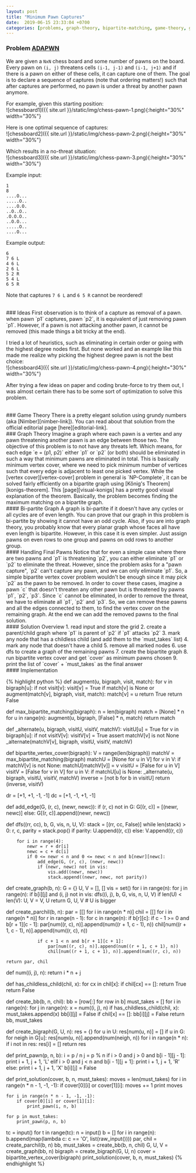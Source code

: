 ```yaml
---
layout: post
title: "Minimum Pawn Captures"
date:  2019-06-15 23:33:04 +0700
categories: [problems, graph-theory, bipartite-matching, game-theory, grundy-numbers]
---
```


### Problem [**ADAPWN**][problem-link]

We are given a `NxN` chess board and some number of pawns on the board. Every pawn on `(i, j)` threatens cells `(i-1, j-1)` and `(i-1, j+1)` and if there is a pawn on either of these cells, it can capture one of them. The goal is to declare a sequence of captures (note that ordering matters!) such that after captures are performed, no pawn is under a threat by another pawn anymore.

For example, given this starting position:<br/>
![chessboard1]({{ site.url }}/static/img/chess-pawn-1.png){:height="30%" width="30%"}

Here is one optimal sequence of captures:<br/>
![chessboard2]({{ site.url }}/static/img/chess-pawn-2.png){:height="30%" width="30%"}

Which results in a no-threat situation:<br/>
![chessboard3]({{ site.url }}/static/img/chess-pawn-3.png){:height="30%" width="30%"}

Example input:
```
1
8
....O...
.....O..
....O.O.
..O..O..
.O.O.O..
..O.O...
.....O..
....O...
```
Example output:
```
6
7 6 L
4 6 L
2 6 L
5 2 R
5 4 L
6 5 R
```

Note that captures `7 6 L` and `6 5 R` cannot be reordered!

<br/>
### Ideas
First observation is to think of a capture as removal of a pawn. when pawn `p1` captures, pawn `p2`, it is equivalent of just removing pawn `p1`. However, if a pawn is not attacking another pawn, it cannot be removed (this made things a bit tricky at the end).

I tried a lot of heuristics, such as eliminating in certain order or going with the highest degree nodes first. But none worked and an example like this made me realize why picking the highest degree pawn is not the best choice: <br/>
![chessboard4]({{ site.url }}/static/img/chess-pawn-4.png){:height="30%" width="30%"}

After trying a few ideas on paper and coding brute-force to try them out, I was almost certain there has to be some sort of optimization to solve this problem.

<br/>
### Game Theory
There is a pretty elegant solution using grundy numbers (aka [Nimber][nimber-link]). You can read about that solution from the official editorial page [here][editorial-link].

<br/>
### Graph Theory
Imagine a graph where each pawn is a vertex and any pawn threatening another pawn is an edge between those two. The objective of this problem is to not have any threats left. Which means, for each edge `e = (p1, p2)` either `p1` or `p2` (or both) should be eliminated in such a way that minimum pawns are eliminated in total. This is basically minimum vertex cover, where we need to pick minimum number of vertices such that every edge is adjacent to least one picked vertex. While the [vertex cover][vertex-cover] problem in general is `NP-Complete`, it can be solved fairly efficiently on a bipartite graph using [Kőnig's Theorem][konigs-theorem]. This [page][visual-konigs] has a pretty good visual explanation of the theorem. Basically, the problem becomes finding the maximum matching on a bipartite graph. 

<br/>
#### Bi-partite Graph
A graph is bi-partite if it doesn't have any cycles or all cycles are of even length. You can prove that our graph in this problem is bi-partite by showing it cannot have an odd cycle. Also, if you are into graph theory, you probably know that every planar graph whose faces all have even length is bipartite. However, in this case it is even simpler. Just assign pawns on even rows to one group and pawns on odd rows to another group.

<br/>
#### Handling Final Pawns
Notice that for even a simple case where there are two pawns and `p1` is threatening `p2`, you can either eliminate `p1` or `p2` to eliminate the threat. However, since the problem asks for a "pawn capture", `p2` can't capture any pawn, and we can only eliminate `p1`. So, a simple bipartite vertex cover problem wouldn't be enough since it may pick `p2` as the pawn to be removed. In order to cover these cases, imagine a pawn `c` that doesn't threaten any other pawn but is threatened by pawns `p1`, `p2`, `p3`. Since `c` cannot be eliminated, in order to remove the threat, we have to eliminate all `p1`, `p2` and `p3`. So, we can remove these pawns and all the edges connected to them, to find the vertex cover on the remaining graph. At the end we can add the removed pawns to the final solution.

<br/>
#### Solution Overview
1. read input and store the grid
2. create a parent/child graph where `p1` is parent of `p2` if `p1` attacks `p2`
3. mark any node that has a childless child (and add them to the `must_takes` list)
4. mark any node that doesn't have a child
5. remove all marked nodes
6. use dfs to create a graph of the remaining pawns
7. create the bipartite graph
8. run bipartite vertex cover and get `cover` as minimum pawns chosen
9. print the list of `cover` + `must_takes` as the final answer

<br/>
#### Implementation

{% highlight python %}
def augment(u, bigraph, visit, match):
    for v in bigraph[u]:
        if not visit[v]:
            visit[v] = True
            if match[v] is None or augment(match[v], bigraph,
                                           visit, match):
                match[v] = u
                return True
    return False


def max_bipartite_matching(bigraph):
    n = len(bigraph)
    match = [None] * n
    for u in range(n):
        augment(u, bigraph, [False] * n, match)
    return match


def _alternate(u, bigraph, visitU, visitV, matchV):
    visitU[u] = True
    for v in bigraph[u]:
        if not visitV[v]:
            visitV[v] = True
            assert matchV[v] is not None
            _alternate(matchV[v], bigraph, visitU, visitV, matchV)


def bipartite_vertex_cover(bigraph):
    V = range(len(bigraph))
    matchV = max_bipartite_matching(bigraph)
    matchU = [None for u in V]
    for v in V:
        if matchV[v] is not None:
            matchU[matchV[v]] = v
    visitU = [False for u in V]
    visitV = [False for v in V]
    for u in V:
        if matchU[u] is None:
            _alternate(u, bigraph, visitU, visitV, matchV)
    inverse = [not b for b in visitU]
    return (inverse, visitV)


dr = [+1, +1, -1, -1]
dc = [+1, -1, +1, -1]


def add_edge(G, (r, c), (newr, newc)):
    if (r, c) not in G:
        G[(r, c)] = [(newr, newc)]
    else:
        G[(r, c)].append((newr, newc))


def dfs((rr, cc), b, G, vis, n, U, V):
    stack = [(rr, cc, False)]
    while len(stack) > 0:
        r, c, parity = stack.pop()
        if parity:
            U.append((r, c))
        else:
            V.append((r, c))

        for i in range(4):
            newr = r + dr[i]
            newc = c + dc[i]
            if 0 <= newr < n and 0 <= newc < n and b[newr][newc]:
                add_edge(G, (r, c), (newr, newc))
                if (newr, newc) not in vis:
                    vis.add((newr, newc))
                    stack.append((newr, newc, not parity))


def create_graph(b, n):
    G = {}
    U, V = [], []
    vis = set()
    for i in range(n):
        for j in range(n):
            if b[i][j] and (i, j) not in vis:
                dfs((i, j), b, G, vis, n, U, V)
    if len(U) < len(V):
        U, V = V, U
    return G, U, V  # U is bigger


def create_parchil(b, n):
    par = [[] for i in range(n * n)]
    chil = [[] for i in range(n * n)]
    for r in range(n - 1):
        for c in range(n):
            if b[r][c]:
                if c - 1 >= 0 and b[r + 1][c - 1]:
                    par[num((r, c), n)].append(num((r + 1, c - 1), n))
                    chil[num((r + 1, c - 1), n)].append(num((r, c), n))

                if c + 1 < n and b[r + 1][c + 1]:
                    par[num((r, c), n)].append(num((r + 1, c + 1), n))
                    chil[num((r + 1, c + 1), n)].append(num((r, c), n))

    return par, chil


def num((i, j), n):
    return i * n + j


def has_childless_child(chil, x):
    for cx in chil[x]:
        if chil[cx] == []:
            return True
    return False


def create_bb(b, n, chil):
    bb = [row[:] for row in b]
    must_takes = []
    for i in range(n):
        for j in range(n):
            x = num((i, j), n)
            if has_childless_child(chil, x):
                must_takes.append(x)
                bb[i][j] = False
            if chil[x] == []:
                bb[i][j] = False
    return bb, must_takes


def create_bigraph(G, U, n):
    res = {}
    for u in U:
        res[num(u, n)] = []
        if u in G:
            for neigh in G[u]:
                res[num(u, n)].append(num(neigh, n))
    for i in range(n * n):
        if i not in res:
            res[i] = []
    return res


def print_pawn(p, n, b):
    i = p / n
    j = p % n
    if i > 0 and j > 0 and b[i - 1][j - 1]:
        print i + 1, j + 1, 'L'
    elif i > 0 and j < n and b[i - 1][j + 1]:
        print i + 1, j + 1, 'R'
    else:
        print i + 1, j + 1, 'X'
    b[i][j] = False


def print_solution(cover, b, n, must_takes):
    moves = len(must_takes)
    for i in range(n * n - 1, -1, -1):
        if cover[0][i] or cover[1][i]:
            moves += 1
    print moves

    for i in range(n * n - 1, -1, -1):
        if cover[0][i] or cover[1][i]:
            print_pawn(i, n, b)

    for p in must_takes:
        print_pawn(p, n, b)


tc = input()
for t in range(tc):
    n = input()
    b = []
    for i in range(n):
        b.append(map(lambda c: c == 'O', list(raw_input())))
    par, chil = create_parchil(b, n)
    bb, must_takes = create_bb(b, n, chil)
    G, U, V = create_graph(bb, n)
    bigraph = create_bigraph(G, U, n)
    cover = bipartite_vertex_cover(bigraph)
    print_solution(cover, b, n, must_takes)
{% endhighlight %}



[problem-link]: https://www.codechef.com/MAY19A/problems/ADAPWN
[editorial-link]: https://discuss.codechef.com/t/adapwns-editorial/21704
[nimber-link]: https://en.wikipedia.org/wiki/Nimber
[vertex-cover]: https://en.wikipedia.org/wiki/Vertex_cover
[konigs-theorem]: https://en.wikipedia.org/wiki/K%C5%91nig%27s_theorem_(graph_theory)
[visual-konigs]: http://tryalgo.org/en/matching/2016/08/05/konig/